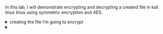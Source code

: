 In this lab, I will demonstrate encrypting and decrypting a created file in kali linux linux using symmetric encryption and AES.
<details><summary>creating the file I’m going to encrypt</summary>
I begin by using the following command:
```bash echo "This is a sample file for AES encryption lab." > test_file.txt ```
	<details><summary>Code explanation></summary>
	```bash echo``` outputs a string of text.
	```bash > ``` Redirects the new string of text to the file named test_file.txt
	</details>
</details>
<details><summary></summary>
	<details><summary></summary>
	</details>
</details>

